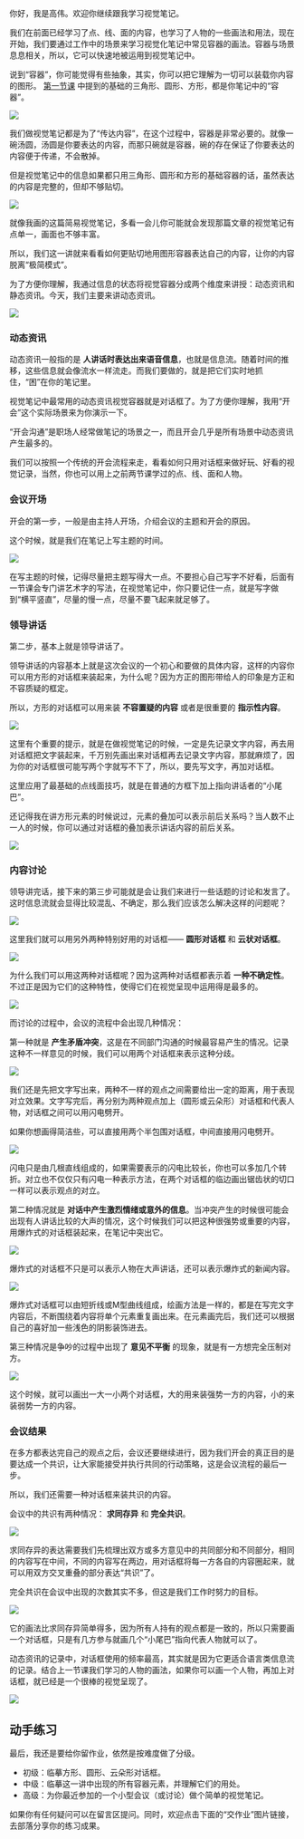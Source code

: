 你好，我是高伟。欢迎你继续跟我学习视觉笔记。

我们在前面已经学习了点、线、面的内容，也学习了人物的一些画法和用法，现在开始，我们要通过工作中的场景来学习视觉化笔记中常见容器的画法。容器与场景息息相关，所以，它可以快速地被运用到视觉笔记中。

说到“容器”，你可能觉得有些抽象，其实，你可以把它理解为一切可以装载你内容的图形。 [第一节课](https://time.geekbang.org/column/article/225752) 中提到的基础的三角形、圆形、方形，都是你笔记中的“容器”。

![](https://static001.geekbang.org/resource/image/cc/b4/cc1b3b66c2842518b95125fa0f4111b4.jpg?wh=1920*975)

我们做视觉笔记都是为了“传达内容”，在这个过程中，容器是非常必要的。就像一碗汤圆，汤圆是你要表达的内容，而那只碗就是容器，碗的存在保证了你要表达的内容便于传递，不会散掉。

但是视觉笔记中的信息如果都只用三角形、圆形和方形的基础容器的话，虽然表达的内容是完整的，但却不够贴切。

![](https://static001.geekbang.org/resource/image/65/84/65d32b24b2b99091b2548863a057db84.jpg?wh=1000*1400)

就像我画的这篇简易视觉笔记，多看一会儿你可能就会发现那篇文章的视觉笔记有点单一，画面也不够丰富。

所以，我们这一讲就来看看如何更贴切地用图形容器表达自己的内容，让你的内容脱离“极简模式”。

为了方便你理解，我通过信息的状态将视觉容器分成两个维度来讲授：动态资讯和静态资讯。今天，我们主要来讲动态资讯。

![](https://static001.geekbang.org/resource/image/c6/25/c6709f769e2a20ad8c8064b8cceefc25.jpg?wh=1920*739)

### 动态资讯

动态资讯一般指的是 **人讲话时表达出来语音信息**，也就是信息流。随着时间的推移，这些信息就会像流水一样流走。而我们要做的，就是把它们实时地抓住，“困”在你的笔记里。

视觉笔记中最常用的动态资讯视觉容器就是对话框了。为了方便你理解，我用“开会”这个实际场景来为你演示一下。

“开会沟通”是职场人经常做笔记的场景之一，而且开会几乎是所有场景中动态资讯产生最多的。

我们可以按照一个传统的开会流程来走，看看如何只用对话框来做好玩、好看的视觉记录，当然，你也可以用上之前两节课学过的点、线、面和人物。

### 会议开场

开会的第一步，一般是由主持人开场，介绍会议的主题和开会的原因。

这个时候，就是我们在笔记上写主题的时间。

![](https://static001.geekbang.org/resource/image/a4/ef/a41959616a906b19ba61ca2eb20c1bef.jpg?wh=1920*1080)

在写主题的时候，记得尽量把主题写得大一点。不要担心自己写字不好看，后面有一节课会专门讲艺术字的写法，在视觉笔记中，你只要记住一点，就是写字做到“横平竖直”，尽量的慢一点，尽量不要飞起来就足够了。

### 领导讲话

第二步，基本上就是领导讲话了。

领导讲话的内容基本上就是这次会议的一个初心和要做的具体内容，这样的内容你可以用方形的对话框来装起来，为什么呢？因为方正的图形带给人的印象是方正和不容质疑的框定。

所以，方形的对话框可以用来装 **不容置疑的内容** 或者是很重要的 **指示性内容**。

![](https://static001.geekbang.org/resource/image/c0/58/c073a1bae88cfdec1aceaed364cf7d58.jpg?wh=1920*1080)

这里有个重要的提示，就是在做视觉笔记的时候，一定是先记录文字内容，再去用对话框把文字装起来，千万别先画出来对话框再去记录文字内容，那就麻烦了，因为你的对话框很可能写两个字就写不下了，所以，要先写文字，再加对话框。

这里应用了最基础的点线面技巧，就是在普通的方框下加上指向讲话者的“小尾巴”。

还记得我在讲方形元素的时候说过，元素的叠加可以表示前后关系吗？当人数不止一人的时候，你可以通过对话框的叠加表示讲话内容的前后关系。

![](https://static001.geekbang.org/resource/image/c3/1b/c38e5c8209fabf23949b177386eca71b.jpg?wh=1920*908)

### 内容讨论

领导讲完话，接下来的第三步可能就是会让我们来进行一些话题的讨论和发言了。这时信息流就会显得比较混乱、不确定，那么我们应该怎么解决这样的问题呢？

![](https://static001.geekbang.org/resource/image/4d/b2/4d2d3998a743bcb6c2747311e20aa8b2.jpg?wh=1920*966)

这里我们就可以用另外两种特别好用的对话框—— **圆形对话框** 和 **云状对话框**。

![](https://static001.geekbang.org/resource/image/87/a6/8758fbf648ad54635e1a98b6c5e126a6.jpg?wh=1920*1080)

为什么我们可以用这两种对话框呢？因为这两种对话框都表示着 **一种不确定性**。不过正是因为它们的这种特性，使得它们在视觉呈现中运用得是最多的。

![](https://static001.geekbang.org/resource/image/97/47/977ee3b2bf636d1c7b375c7d65305447.jpg?wh=1920*1080)

而讨论的过程中，会议的流程中会出现几种情况：

第一种就是 **产生矛盾冲突**，这是在不同部门沟通的时候最容易产生的情况。记录这种不一样意见的时候，我们可以用两个对话框来表示这种分歧。

![](https://static001.geekbang.org/resource/image/09/fb/0941b1b230f33223014057f33e576ffb.jpg?wh=1920*1018)

我们还是先把文字写出来，两种不一样的观点之间需要给出一定的距离，用于表现对立效果。文字写完后，再分别为两种观点加上（圆形或云朵形）对话框和代表人物，对话框之间可以用闪电劈开。

如果你想画得简洁些，可以直接用两个半包围对话框，中间直接用闪电劈开。

![](https://static001.geekbang.org/resource/image/0f/cb/0f88de177b0c6ac95913eb878cc437cb.jpg?wh=1920*1080)

闪电只是由几根直线组成的，如果需要表示的闪电比较长，你也可以多加几个转折。对立也不仅仅只有闪电一种表示方法，在两个对话框的临边画出锯齿状的切口一样可以表示观点的对立。

第二种情况就是 **对话中产生激烈情绪或意外的信息**。当冲突产生的时候很可能会出现有人讲话比较的大声的情况，这个时候我们可以把这种很强势或重要的内容，用爆炸式的对话框装起来，在笔记中突出它。

![](https://static001.geekbang.org/resource/image/f4/50/f4b7ec94539bf4bc1fc0061d83111650.jpg?wh=1920*925)

爆炸式的对话框不只是可以表示人物在大声讲话，还可以表示爆炸式的新闻内容。

![](https://static001.geekbang.org/resource/image/57/54/5719b28668137b1c91abb578a93a9b54.jpg?wh=1920*965)

爆炸式对话框可以由短折线或M型曲线组成，绘画方法是一样的，都是在写完文字内容后，不断围绕着内容将单个元素重复画出来。在元素画完后，我们还可以根据自己的喜好加一些浅色的阴影装饰进去。

第三种情况是争吵的过程中出现了 **意见不平衡** 的现象，就是有一方想完全压制对方。

![](https://static001.geekbang.org/resource/image/52/f8/525f8b8fbccce7a95e86183c295324f8.jpg?wh=1920*1000)

这个时候，就可以画出一大一小两个对话框，大的用来装强势一方的内容，小的来装弱势一方的内容。

### 会议结果

在多方都表达完自己的观点之后，会议还要继续进行，因为我们开会的真正目的是要达成一个共识，让大家能接受并执行共同的行动策略，这是会议流程的最后一步。

所以，我们还需要一种对话框来装共识的内容。

会议中的共识有两种情况： **求同存异** 和 **完全共识**。

![](https://static001.geekbang.org/resource/image/fc/ec/fc0996f1f4a46d83f280b96818080fec.jpg?wh=1920*1080)

求同存异的表达需要我们先梳理出双方或多方意见中的共同部分和不同部分，相同的内容写在中间，不同的内容写在两边，用对话框将每一方各自的内容圈起来，就可以用双方交叉重叠的部分表达“共识”了。

完全共识在会议中出现的次数其实不多，但这是我们工作时努力的目标。

![](https://static001.geekbang.org/resource/image/26/1b/26272362ead8e33343c2bc089a49581b.jpg?wh=1920*1016)

它的画法比求同存异简单得多，因为所有人持有的观点都是一致的，所以只需要画一个对话框，只是有几方参与就画几个“小尾巴”指向代表人物就可以了。

动态资讯的记录中，对话框使用的频率最高，其实就是因为它更适合语言类信息流的记录。结合上一节课我们学习的人物的画法，如果你可以画一个人物，再加上对话框，就已经是一个很棒的视觉呈现了。

![](https://static001.geekbang.org/resource/image/b2/01/b244531f4ad7fe7a45f8708433ae3b01.jpg?wh=1920*978)

## 动手练习

最后，我还是要给你留作业，依然是按难度做了分级。

- 初级：临摹方形、圆形、云朵形对话框。
- 中级：临摹这一讲中出现的所有容器元素，并理解它们的用处。
- 高级：为你最近参加的一个小型会议（或讨论）做个简单的视觉笔记。

如果你有任何疑问可以在留言区提问。同时，欢迎点击下面的“交作业”图片链接，去部落分享你的练习成果。